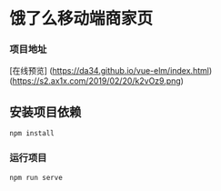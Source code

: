 # 饿了么移动端商家页

### 项目地址
[在线预览] (https://da34.github.io/vue-elm/index.html)
(https://s2.ax1x.com/2019/02/20/k2vOz9.png)
## 安装项目依赖
```
npm install
```

### 运行项目
```
npm run serve
```
